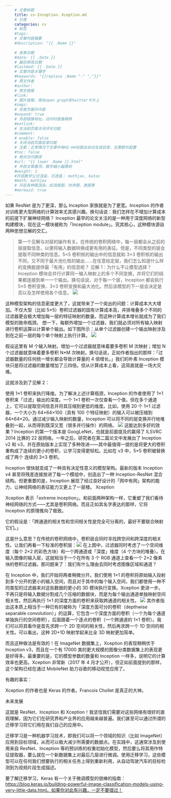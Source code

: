```yaml
---
    # 文章标题
    title: cv-Inception、Xception.md
    # 分类
    categories: cv
    # 标签
    #tags:
    # 文章内容摘要
    #description: "{{ .Name }}"
    
    # 发表日期
    #date: {{ .Date }}
    # 最后修改日期
    #lastmod: {{ .Date }}
    # 文章内容关键字
    #keywords: "{{replace .Name "-" ","}}"
    # 原文作者
    #author:
    # 原文链接
    #link:
    # 图片链接，用在open graph和twitter卡片上
    #imgs:
    # 在首页展开内容
    #expand: true
    # 外部链接地址，访问时直接跳转
    #extlink:
    # 在当前页面关闭评论功能
    #comment:
    # enable: false
    # 关闭当前页面目录功能
    # 注意：正常情况下文章中有H2-H4标题会自动生成目录，无需额外配置
    #toc: false
    # 绝对访问路径
    #url: "{{ lower .Name }}.html"
    # 开启文章置顶，数字越小越靠前
    #weight: 1
    #开启数学公式渲染，可选值： mathjax, katex
    #math: mathjax
    # 开启各种图渲染，如流程图、时序图、类图等
    #mermaid: true
--- 
```





如果 ResNet 是为了更深，那么 Inception 家族就是为了更宽。Inception 的作者对训练更大型网络的计算效率尤其感兴趣。换句话说：我们怎样在不增加计算成本的前提下扩展神经网络？
Inception 最早的论文关注的是一种用于深度网络的新型构建模块，现在这一模块被称为「Inception module」。究其核心，这种模块源自两种思想见解的交汇。
>第一个见解与对层的操作有关。在传统的卷积网络中，每一层都会从之前的层提取信息，以便将输入数据转换成更有用的表征。但是，不同类型的层会提取不同种类的信息。5×5 卷积核的输出中的信息就和 3×3 卷积核的输出不同，又不同于最大池化核的输出……在任意给定层，我们怎么知道什么样的变换能提供最「有用」的信息呢？
见解 1：为什么不让模型选择？
Inception 模块会并行计算同一输入映射上的多个不同变换，并将它们的结果都连接到单一一个输出。换句话说，对于每一个层，Inception 都会执行 5×5 卷积变换、3×3 卷积变换和最大池化。然后该模型的下一层会决定是否以及怎样使用各个信息。
![](https://upload-images.jianshu.io/upload_images/18339009-5b1028fd9ee75e85.png?imageMogr2/auto-orient/strip%7CimageView2/2/w/1240)

这种模型架构的信息密度更大了，这就带来了一个突出的问题：计算成本大大增加。不仅大型（比如 5×5）卷积过滤器的固有计算成本高，并排堆叠多个不同的过滤器更会极大增加每一层的特征映射的数量。而这种计算成本增长就成为了我们模型的致命瓶颈。
想一下，每额外增加一个过滤器，我们就必须对所有输入映射进行卷积运算以计算单个输出。如下图所示：从单个过滤器创建一个输出映射涉及到在之前一层的每个单个映射上执行计算。
![](https://upload-images.jianshu.io/upload_images/18339009-adfdea919e506a4d.png?imageMogr2/auto-orient/strip%7CimageView2/2/w/1240)



假设这里有 M 个输入映射。增加一个过滤器就意味着要多卷积 M 次映射；增加 N 个过滤器就意味着要多卷积 N*M 次映射。换句话说，正如作者指出的那样：「过滤器数量的任何统一增长都会导致计算量的 4 倍增长。」我们的朴素 Inception 模块只是将过滤器的数量增加了三四倍。但从计算成本上看，这简直就是一场大灾难。

这就涉及到了见解 2：

使用 1×1 卷积来执行降维。为了解决上述计算瓶颈，Inception 的作者使用了 1×1 卷积来「过滤」输出的深度。一个 1×1 卷积一次仅查看一个值，但在多个通道上，它可以提取空间信息并将其压缩到更低的维度。比如，使用 20 个 1×1 过滤器，一个大小为 64×64×100（具有 100 个特征映射）的输入可以被压缩到 64×64×20。通过减少输入映射的数量，Inception 可以将不同的层变换并行地堆叠到一起，从而得到既深又宽（很多并行操作）的网络。
![](https://upload-images.jianshu.io/upload_images/18339009-192a28c02af62910.png?imageMogr2/auto-orient/strip%7CimageView2/2/w/1240) 
这能达到多好的效果？Inception 的第一个版本是 GoogLeNet，也就是前面提及的赢得了 ILSVRC 2014 比赛的 22 层网络。一年之后，研究者在第二篇论文中发展出了 Inception v2 和 v3，并在原始版本上实现了多种改进——其中最值得一提的是将更大的卷积重构成了连续的更小的卷积，让学习变得更轻松。比如在 v3 中，5×5 卷积被替换成了两个 连续的 3×3 卷积。

Inception 很快就变成了一种具有决定性意义的模型架构。最新的版本 Inception v4 甚至将残差连接放进了每一个模组中，创造出了一种 Inception-ResNet 混合结构。但更重要的是，Inception 展现了经过良好设计的「网中有网」架构的能力，让神经网络的表征能力又更上了一层楼。
Xception

Xception 表示「extreme inception」。和前面两种架构一样，它重塑了我们看待神经网络的方式——尤其是卷积网络。而且正如其名字表达的那样，它将 Inception 的原理推向了极致。

它的假设是：「跨通道的相关性和空间相关性是完全可分离的，最好不要联合映射它们。」

这是什么意思？在传统的卷积网络中，卷积层会同时寻找跨空间和跨深度的相关性。让我们再看一下标准的卷积层：![](https://upload-images.jianshu.io/upload_images/18339009-cbc29495207b1eff.png?imageMogr2/auto-orient/strip%7CimageView2/2/w/1240)
在上图中，过滤器同时考虑了一个空间维度（每个 2×2 的彩色方块）和一个跨通道或「深度」维度（4 个方块的堆叠）。在输入图像的输入层，这就相当于一个在所有 3 个 RGB 通道上查看一个 2×2 像素块的卷积过滤器。那问题来了：我们有什么理由去同时考虑图像区域和通道？

在 Inception 中，我们开始将两者稍微分开。我们使用 1×1 的卷积将原始输入投射到多个分开的更小的输入空间，而且对于其中的每个输入空间，我们都使用一种不同类型的过滤器来对这些数据的更小的 3D 模块执行变换。Xception 更进一步。不再只是将输入数据分割成几个压缩的数据块，而是为每个输出通道单独映射空间相关性，然后再执行 1×1 的深度方面的卷积来获取跨通道的相关性。
![](https://upload-images.jianshu.io/upload_images/18339009-30ecb607db54eef1.png?imageMogr2/auto-orient/strip%7CimageView2/2/w/1240)
其作者指出这本质上相当于一种已有的被称为「深度方面可分的卷积（depthwise separable convolution）」的运算，它包含一个深度方面的卷积（一个为每个通道单独执行的空间卷积），后面跟着一个逐点的卷积（一个跨通道的 1×1 卷积）。我们可以将其看作是首先求跨一个 2D 空间的相关性，然后再求跨一个 1D 空间的相关性。可以看出，这种 2D+1D 映射学起来比全 3D 映射更加简单。

而且这种做法是有效的！在 ImageNet 数据集上，Xception 的表现稍稍优于 Inception v3，而且在一个有 17000 类的更大规模的图像分类数据集上的表现更是好得多。最重要的是，它的模型参数的数量和 Inception 一样多，说明它的计算效率也更高。Xception 非常新（2017 年 4 月才公开），但正如前面提到的那样，这个架构已经在通过 MobileNet 助力谷歌的移动视觉应用了。

有趣的事实：


Xception 的作者也是 Keras 的作者。Francois Chollet 是真正的大神。


未来发展

这就是 ResNet、Inception 和 Xception！我坚信我们需要对这些网络有很好的直观理解，因为它们在研究界和产业界的应用越来越普遍。我们甚至可以通过所谓的迁移学习将它们用在我们自己的应用中。

迁移学习是一种机器学习技术，即我们可以将一个领域的知识（比如 ImageNet）应用到目标领域，从而可以极大减少所需要的数据点。在实践中，这通常涉及到使用来自 ResNet、Inception 等的预训练的权重初始化模型，然后要么将其用作特征提取器，要么就在一个新数据集上对最后几层进行微调。使用迁移学习，这些模型可以在任何我们想要执行的相关任务上得到重新利用，从自动驾驶汽车的目标检测到为视频片段生成描述。

要了解迁移学习，Keras 有一个关于微调模型的很棒的指南：https://blog.keras.io/building-powerful-image-classification-models-using-very-little-data.html。如果你对此有兴趣，一定不要错过！
